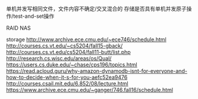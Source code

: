 
单机并发写相同文件，文件内容不确定/交叉混合的
存储是否具有单机并发原子操作/test-and-set操作

RAID
NAS

storage
http://www.archive.ece.cmu.edu/~ece746/schedule.html
http://courses.cs.vt.edu/~cs5204/fall15-gback/
http://courses.cs.vt.edu/cs5204/fall11-butt/list.php
http://research.cs.wisc.edu/areas/os/Qual/
https://users.cs.duke.edu/~chase/cps196/topics.html
https://read.acloud.guru/why-amazon-dynamodb-isnt-for-everyone-and-how-to-decide-when-it-s-for-you-aefc52ea9476
http://courses.csail.mit.edu/6.852/08/lecture.html
https://www.archive.ece.cmu.edu/~ganger/746.fall16/schedule.html
